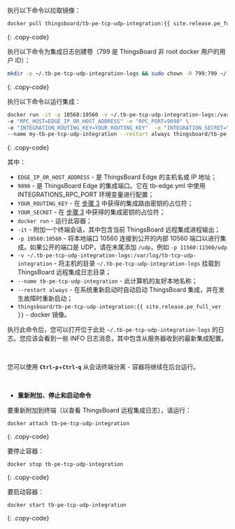 执行以下命令以拉取镜像：

```bash
docker pull thingsboard/tb-pe-tcp-udp-integration:{{ site.release.pe_full_ver }}
```
{: .copy-code}

执行以下命令为集成日志创建卷（799 是 ThingsBoard 非 root docker 用户的用户 ID）：

```bash
mkdir -p ~/.tb-pe-tcp-udp-integration-logs && sudo chown -R 799:799 ~/.tb-pe-tcp-udp-integration-logs
```
{: .copy-code}

执行以下命令以运行集成：

```bash
docker run -it -p 10560:10560 -v ~/.tb-pe-tcp-udp-integration-logs:/var/log/tb-tcp-udp-integration  \
-e "RPC_HOST=EDGE_IP_OR_HOST_ADDRESS" -e "RPC_PORT=9090" \
-e "INTEGRATION_ROUTING_KEY=YOUR_ROUTING_KEY"  -e "INTEGRATION_SECRET=YOUR_SECRET" \
--name my-tb-pe-tcp-udp-integration --restart always thingsboard/tb-pe-tcp-udp-integration:{{ site.release.pe_full_ver }}
```
{: .copy-code}

其中：

- `EDGE_IP_OR_HOST_ADDRESS` - 是 ThingsBoard Edge 的主机名或 IP 地址；
- `9090` - 是 ThingsBoard Edge 的集成端口。它在 tb-edge.yml 中使用 INTEGRATIONS_RPC_PORT 环境变量进行配置；
- `YOUR_ROUTING_KEY` - 在 [步骤 3](/docs/pe/edge/user-guide/integrations/remote-integrations/#step-3-save-remote-integration-credentials) 中获得的集成路由密钥的占位符；
- `YOUR_SECRET` - 在 [步骤 3](/docs/pe/edge/user-guide/integrations/remote-integrations/#step-3-save-remote-integration-credentials) 中获得的集成密钥的占位符；
- `docker run` - 运行此容器；
- `-it` - 附加一个终端会话，其中包含当前 ThingsBoard 远程集成进程输出；
- `-p 10560:10560` - 将本地端口 10560 连接到公开的内部 10560 端口以进行集成。如果公开的端口是 UDP，请在末尾添加 `/udp`，例如 `-p 11560:11560/udp`
- `-v ~/.tb-pe-tcp-udp-integration-logs:/var/log/tb-tcp-udp-integration` - 将主机的目录 `~/.tb-pe-tcp-udp-integration-logs` 挂载到 ThingsBoard 远程集成日志目录；
- `--name tb-pe-tcp-udp-integration` - 此计算机的友好本地名称；
- `--restart always` - 在系统重新启动时自动启动 ThingsBoard 集成，并在发生故障时重新启动；
- `thingsboard/tb-pe-tcp-udp-integration:{{ site.release.pe_full_ver }}` - docker 镜像。

执行此命令后，您可以打开位于此处 `~/.tb-pe-tcp-udp-integration-logs` 的日志。您应该会看到一些 INFO 日志消息，其中包含从服务器收到的最新集成配置。

<br>

您可以使用 **`Ctrl-p`**+**`Ctrl-q`** 从会话终端分离 - 容器将继续在后台运行。

<br>

- **重新附加、停止和启动命令**

要重新附加到终端（以查看 ThingsBoard 远程集成日志），请运行：

```
docker attach tb-pe-tcp-udp-integration
```
{: .copy-code}

要停止容器：

```
docker stop tb-pe-tcp-udp-integration
```
{: .copy-code}

要启动容器：

```
docker start tb-pe-tcp-udp-integration
```
{: .copy-code}